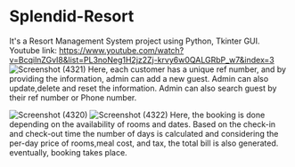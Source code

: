 # Splendid-Resort
It's a Resort Management System project using Python, Tkinter GUI. 
Youtube link: https://www.youtube.com/watch?v=BcqilnZGvI8&list=PL3noNeg1H2jz2Zj-krvy6w0QALGRbP_w7&index=3
![Screenshot (4321)](https://github.com/user-attachments/assets/fcbb8780-127c-4822-add8-fffd8c07926b)
Here, each customer has a unique ref number, and by providing the information, admin can add a new guest. Admin can also update,delete and reset the information. Admin can also search guest by their ref number or Phone number.

![Screenshot (4320)](https://github.com/user-attachments/assets/af87c22b-d591-44cd-9130-e232ac9c98f9)
![Screenshot (4322)](https://github.com/user-attachments/assets/719cd678-1fbb-422b-b05e-bab90d732fe3)
Here, the booking is done depending on the availability of rooms and dates. Based on the check-in and check-out time the number of days is calculated and considering the per-day price of rooms,meal cost, and tax, the total bill is also generated. eventually, booking takes place. 

